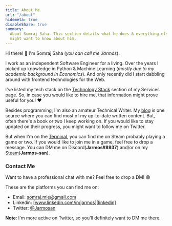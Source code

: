 ```yaml
---
title: About Me
url: "/about"
hidemeta: true
disableShare: true
summary:
  About Somraj Saha. This section details what he does & everything else you
  might want to know about him.
---
```


Hi there! :wave: I'm Somraj Saha (_you can call me Jarmos_).

I work as an independent Software Engineer for a living. Over the years I picked
up knowledge in Python & Machine Learning (_mostly due to my academic background
in Economics_). And only recently did I start dabbling around with frontend
technologies for the Web.

I've listed my tech stack on the
[Technology Stack](../services/#technology-stack) section of my Services page.
So, in case you would like to hire me, that information might prove useful for
you! :heart:

Besides programming, I'm also an amateur Technical Writer. My [blog](../blog/)
is one source where you can find most of my up-to-date written content. But,
often there's a book or two I keep working on. If you would like to stay updated
on their progress, you might want to follow me on Twitter.

But when I'm on the [Terminal][terminal emulator], you can find me on Steam
probably playing a game or two. If you would like to join me in a game, feel
free to drop a message. You can DM me on Discord(**Jarmos#8937**) and/or on my
[Steam][steam profile](**Jarmos-san**).

### Contact Me

Want to have a professional chat with me? Feel free to drop a DM! :smile:

These are the platforms you can find me on:

- Email: somraj.mle@gmail.com
- Linkedin: [www.linkedin.com/in/jarmos][linkedin]
- Twitter: [@Jarmosan][twitter]

**Note**: I'm more active on Twitter, so you'll definitely want to DM me there.

<!-- Reference Links -->

[newsletter]: https://jarmos.ck.page/newsletter
[twitter]: https://twitter.com/Jarmosan
[linkedin]: https://www.linkedin.com/in/jarmos
[email]: mailto:somraj.mle@gmail.com
[github]: https://github.com/Jarmos-san
[blog source code]: https://github.com/Jarmos-san/blog
[steam profile]: https://steamcommunity.com/id/jarmos-san/
[terminal emulator]: https://en.wikipedia.org/wiki/Terminal_emulator
